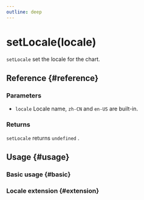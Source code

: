 ```yaml
---
outline: deep
---
```


# setLocale(locale)
`setLocale` set the locale for the chart.

## Reference {#reference}
<!--@include: @/@views/api/references/instance/setLocale.md-->

### Parameters
- `locale` Locale name, `zh-CN` and `en-US` are built-in.

### Returns
`setLocale` returns `undefined` .

## Usage {#usage}
<script setup>
import SetLocaleBasic from '../../../@views/api/samples/setLocale-basic/index.vue'
import SetLocaleExtension from '../../../@views/api/samples/setLocale-extension/index.vue'
</script>

### Basic usage {#basic}
<SetLocaleBasic/>

### Locale extension {#extension}
<SetLocaleExtension/>